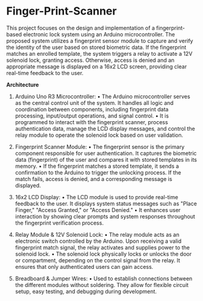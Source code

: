 # Finger-Print-Scanner

This project focuses on the design and implementation of a fingerprint-based electronic lock system using an Arduino microcontroller. The proposed system utilizes a fingerprint sensor module to capture and verify the identity of the user based on stored biometric data. If the fingerprint matches an enrolled template, the system triggers a relay to activate a 12V solenoid lock, granting access. Otherwise, access is denied and an appropriate message is displayed on a 16x2 LCD screen, providing clear real-time feedback to the user.

**Architecture**
  1.	Arduino Uno R3 Microcontroller:
    •	The Arduino microcontroller serves as the central control unit of the system. It handles all logic and coordination between components, including fingerprint data processing, input/output operations, and signal control.
    •	It is programmed to interact with the fingerprint scanner, process authentication data, manage the LCD display messages, and control the relay module to operate the solenoid lock based on user validation.
  
  2.	Fingerprint Scanner Module:
    •	The fingerprint sensor is the primary component responsible for user authentication. It captures the biometric data (fingerprint) of the user and compares it with stored templates in its memory.
    •	If the fingerprint matches a stored template, it sends a confirmation to the Arduino to trigger the unlocking process. If the match fails, access is denied, and a corresponding message is displayed.
  
  3.	16x2 LCD Display:
    •	The LCD module is used to provide real-time feedback to the user. It displays system status messages such as "Place Finger," "Access Granted," or "Access Denied."
    •	It enhances user interaction by showing clear prompts and system responses throughout the fingerprint verification process.
  
  4.	Relay Module & 12V Solenoid Lock:
    •	The relay module acts as an electronic switch controlled by the Arduino. Upon receiving a valid fingerprint match signal, the relay activates and supplies power to the solenoid lock.
    •	The solenoid lock physically locks or unlocks the door or compartment, depending on the control signal from the relay. It ensures that only authenticated users can gain access.
  
  5.	Breadboard & Jumper Wires:
    •	Used to establish connections between the different modules without soldering. They allow for flexible circuit setup, easy testing, and debugging during development.
